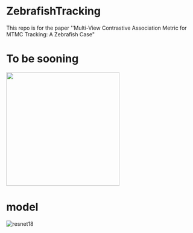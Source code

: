 # ZebrafishTracking
This repo is for the paper ''Multi-View Contrastive Association Metric for MTMC Tracking:  A Zebrafish Case"

# To be sooning

<div align="left">
<img src="./consistency.gif" width ="300" height ="300" alt="">
</div>

# model
![resnet18](https://drive.google.com/file/d/1joZMPoQjrmwq0DgPy7p0v-bvtJQ3CWwM/view?usp=sharing)
